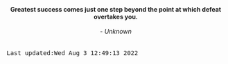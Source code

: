 
<div align="center"><b><span>Greatest success comes just one step beyond the point at which defeat overtakes you.</span></b><br><br><i> - Unknown</i></div>
<br><br><kbd>Last updated:Wed Aug  3 12:49:13 2022</kbd>